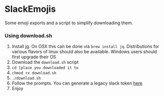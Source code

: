 # SlackEmojis

Some emoji exports and a script to simplify downloading them.

### Using download.sh

1. Install [jq](https://stedolan.github.io/jq/).  On OSX this can be done via `brew install jq`.  Distributions for various flavors of linux should also be available.  Windows users should first upgrade their OS
2. Download the `download.sh` script
3. `cd [place you downloaded it to`
4. `chmod +x download.sh`
5. `./download.sh`
6. Follow the prompts.  You can generate a legacy slack token [here](https://api.slack.com/custom-integrations/legacy-tokens)
7. Enjoy
